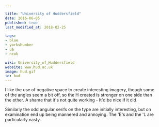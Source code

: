 ```yaml
---

title: "University of Huddersfield"
date: 2016-06-05
published: true
last_modified_at: 2018-02-25

tags:
- blue
- yorkshumber
- ua
- ncuk

wiki: University_of_Huddersfield
website: www.hud.ac.uk
image: hud.gif
id: hud
---
```


I like the use of negative space to create interesting imagery, though some of the angles seem a bit off, so the H created is stronger on one side than the other. A shame that it's not quite working - It'd be nice if it did.

Similarly the odd angular serifs on the type are initially interesting, but on examination end up being mannered and annoying. The 'E's and the 'L are particularly nasty.
